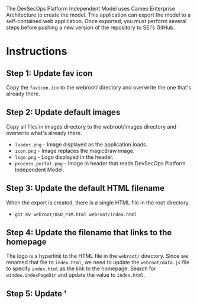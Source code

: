 The DevSecOps Platform Independent Model uses Cameo Enterprise Architecture to create the model. This application can export the model to a self-contained web application. Once exported, you must perform several steps before pushing a new version of the repository to SEI's GitHub.

# Instructions
## Step 1: Update fav icon
Copy the `favicon.ico` to the webroot/ directory and overwrite the one that's already there.

## Step 2: Update default images
Copy all files in images directory to the webroot/images directory and overwrite what's already there.
* `loader.png` - Image displayed as the application loads.
* `icon.png` -  Image replaces the magicdraw image.
* `logo.png` - Logo displayed in the header.
* `process_portal.png` - Image in header that reads DevSecOps Platform Independent Model.

## Step 3: Update the default HTML filename
When the export is created, there is a single HTML file in the root directory.
* `git mv webroot/DSO_PIM.html webroot/index.html`

## Step 4: Update the filename that links to the homepage
The logo is a hyperlink to the HTML file in the `webroot/` directory. Since we renamed that file to `index.html`, we need to update the `webroot/data.js` file to specify `index.html` as the link to the homepage. Search for `window.indexPageDir` and update the value to `index.html`.

## Step 5: Update '<title>' tag
Edit the `webroot/index.html` and change the `<title>` tag to be "DevSecOps Platform Independent Model | Software Engineering Institute".

## Step 6: Add ovberriden CSS to the 'webroot/index.html' file.
We overwrite several styles to apply SEI/CMU branding. Insert the marked CSS `<style>` from the reference index.html into `webroot/index.html`

## Step 7: Add footer to 'webroot/index.html'
Copy the marked footer from the reference `index.html` too `webroot/index.html`

